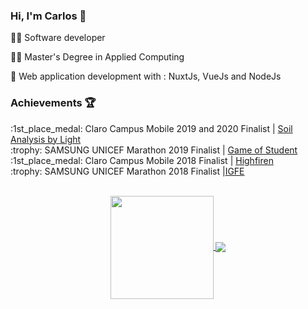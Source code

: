 ### Hi, I'm Carlos :vulcan_salute:

:man_technologist: Software developer

:man_student: Master's Degree in Applied Computing

:brain: Web application development with : NuxtJs, VueJs and NodeJs

### Achievements :trophy:

<p>:1st_place_medal: Claro Campus Mobile 2019 and 2020 Finalist | <a href="https://github.com/caarloshenrique/sal-app">Soil Analysis by Light</a><br>
:trophy: SAMSUNG UNICEF Marathon 2019 Finalist | <a href="https://github.com/developers-pantaneiros/game">Game of Student</a> <br>
:1st_place_medal: Claro Campus Mobile 2018 Finalist | <a href="https://github.com/caarloshenrique/highfiren">Highfiren</a><br>
:trophy: SAMSUNG UNICEF Marathon 2018 Finalist |<a href="https://github.com/caarloshenrique/IGFE">IGFE</a></br>
<br>
<p align="center">
  <a href="https://github.com/anuraghazra/github-readme-stats">
    <img
      align="center"
      height="165"
      src="https://github-readme-stats.vercel.app/api?username=caarloshenrique&count_private=true&show_icons=true&custom_title=Github%20Status&hide=issues"
    />
  </a>
  <a href="https://github.com/anuraghazra/github-readme-stats">
    <img
      align="center"
      src="https://github-readme-stats.vercel.app/api/top-langs?username=caarloshenrique&layout=compact&custom_title=Languages%20More%20Used"
    />
  </a>
</p>


